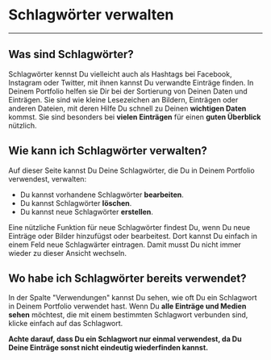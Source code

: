 # Schlagwörter verwalten

- - - 

## Was sind Schlagwörter?
Schlagwörter kennst Du vielleicht auch als Hashtags bei Facebook, Instagram oder Twitter, mit ihnen kannst Du verwandte Einträge finden. In Deinem Portfolio helfen sie Dir bei der Sortierung von Deinen Daten und Einträgen. Sie sind wie kleine Lesezeichen an Bildern, Einträgen oder anderen Dateien, mit deren Hilfe Du schnell zu Deinen **wichtigen Daten** kommst. Sie sind besonders bei **vielen Einträgen** für einen **guten Überblick** nützlich.

## Wie kann ich Schlagwörter verwalten?
Auf dieser Seite kannst Du Deine Schlagwörter, die Du in Deinem Portfolio verwendest, verwalten:

* Du kannst vorhandene Schlagwörter **bearbeiten**.
* Du kannst Schlagwörter **löschen**.
* Du kannst neue Schlagwörter **erstellen**.

Eine nützliche Funktion für neue Schlagwörter findest Du, wenn Du neue Einträge oder Bilder hinzufügst oder bearbeitest. Dort kannst Du einfach in einem Feld neue Schlagwärter eintragen. Damit musst Du nicht immer wieder zu dieser Ansicht wechseln.

## Wo habe ich Schlagwörter bereits verwendet?

In der Spalte "Verwendungen" kannst Du sehen, wie oft Du ein Schlagwort in Deinem Portfolio verwendet hast.
Wenn Du **alle Einträge und Medien sehen** möchtest, die mit einem bestimmten Schlagwort verbunden sind, klicke einfach auf das Schlagwort.

**Achte darauf, dass Du ein Schlagwort nur einmal verwendest, da Du Deine Einträge sonst nicht eindeutig wiederfinden kannst.**

